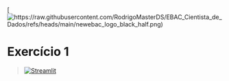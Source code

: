 [![https://raw.githubusercontent.com/RodrigoMasterDS/EBAC_Cientista_de_Dados/refs/heads/main/newebac_logo_black_half.png)](https://github.com/RodrigoMasterDS/EBAC_Cientista_de_Dados)

# Exercício 1
> [![Streamlit](https://img.shields.io/badge/Streamlit-FF4B4B?logo=Streamlit&logoColor=white)](https://rodrigoe.streamlit.app/)
